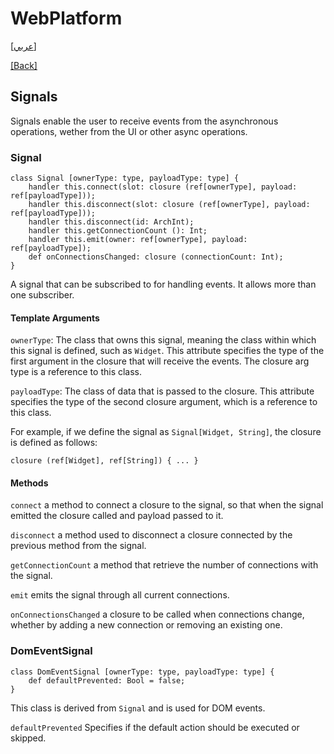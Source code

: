 # WebPlatform

[[عربي]](signals.ar.md)

[[Back]](../readme.md)

## Signals

Signals enable the user to receive events from the asynchronous operations, wether from the UI or
other async operations.

### Signal

```
class Signal [ownerType: type, payloadType: type] {
    handler this.connect(slot: closure (ref[ownerType], payload: ref[payloadType]));
    handler this.disconnect(slot: closure (ref[ownerType], payload: ref[payloadType]));
    handler this.disconnect(id: ArchInt);
    handler this.getConnectionCount (): Int;
    handler this.emit(owner: ref[ownerType], payload: ref[payloadType]);
    def onConnectionsChanged: closure (connectionCount: Int);
}
```

A signal that can be subscribed to for handling events. It allows more than one subscriber.

#### Template Arguments

`ownerType`: The class that owns this signal, meaning the class within which this signal is
defined, such as `Widget`. This attribute specifies the type of the first argument in the
closure that will receive the events. The closure arg type is a reference to this class.

`payloadType`: The class of data that is passed to the closure. This attribute specifies
the type of the second closure argument, which is a reference to this class.

For example, if we define the signal as `Signal[Widget, String]`, the closure is defined as
follows:

```
closure (ref[Widget], ref[String]) { ... }
```


#### Methods

`connect` a method to connect a closure to the signal, so that when the signal emitted the closure
called and payload passed to it.

`disconnect` a method used to disconnect a closure connected by the previous method from the signal.

`getConnectionCount` a method that retrieve the number of connections with the signal.

`emit` emits the signal through all current connections.

`onConnectionsChanged` a closure to be called when connections change, whether by adding a new connection or removing
an existing one.


### DomEventSignal

```
class DomEventSignal [ownerType: type, payloadType: type] {
    def defaultPrevented: Bool = false;
}
```

This class is derived from `Signal` and is used for DOM events.

`defaultPrevented` Specifies if the default action should be executed or skipped.

